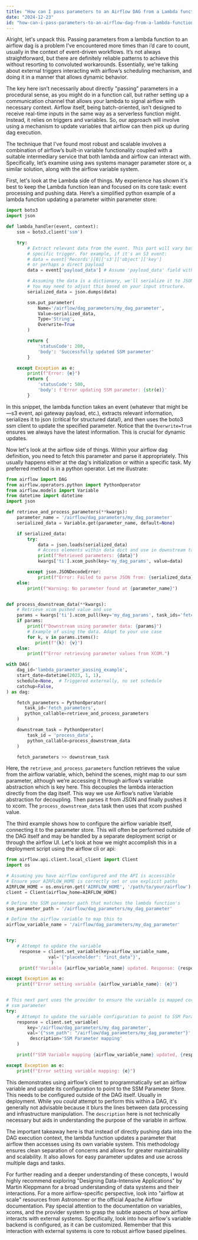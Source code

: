 ```yaml
---
title: "How can I pass parameters to an Airflow DAG from a Lambda function?"
date: "2024-12-23"
id: "how-can-i-pass-parameters-to-an-airflow-dag-from-a-lambda-function"
---
```


Alright, let's unpack this. Passing parameters from a lambda function to an airflow dag is a problem I've encountered more times than i’d care to count, usually in the context of event-driven workflows. It’s not always straightforward, but there are definitely reliable patterns to achieve this without resorting to convoluted workarounds. Essentially, we're talking about external triggers interacting with airflow’s scheduling mechanism, and doing it in a manner that allows dynamic behavior.

The key here isn’t necessarily about directly "passing" parameters in a procedural sense, as you might do in a function call, but rather setting up a communication channel that allows your lambda to signal airflow with necessary context. Airflow itself, being batch-oriented, isn’t designed to receive real-time inputs in the same way as a serverless function might. Instead, it relies on triggers and variables. So, our approach will involve using a mechanism to update variables that airflow can then pick up during dag execution.

The technique that I've found most robust and scalable involves a combination of airflow’s built-in variable functionality coupled with a suitable intermediary service that both lambda and airflow can interact with. Specifically, let’s examine using aws systems manager parameter store or, a similar solution, along with the airflow variable system.

First, let's look at the Lambda side of things. My experience has shown it's best to keep the Lambda function lean and focused on its core task: event processing and pushing data. Here’s a simplified python example of a lambda function updating a parameter within parameter store:

```python
import boto3
import json

def lambda_handler(event, context):
    ssm = boto3.client('ssm')

    try:
        # Extract relevant data from the event. This part will vary based on your
        # specific trigger. For example, if it's an S3 event:
        # data = event['Records'][0]['s3']['object']['key']
        # or perhaps a direct payload
        data = event['payload_data'] # Assume 'payload_data' field within the event body

        # Assuming the data is a dictionary, we'll serialize it to JSON.
        # You may need to adjust this based on your input structure.
        serialized_data = json.dumps(data)

        ssm.put_parameter(
            Name='/airflow/dag_parameters/my_dag_parameter',
            Value=serialized_data,
            Type='String',
            Overwrite=True
        )

        return {
            'statusCode': 200,
            'body': 'Successfully updated SSM parameter'
        }

    except Exception as e:
        print(f"Error: {e}")
        return {
            'statusCode': 500,
            'body': f'Error updating SSM parameter: {str(e)}'
        }
```

In this snippet, the lambda function takes an event (whatever that might be—s3 event, api gateway payload, etc.), extracts relevant information, serializes it to json (critical for structured data!), and then uses the boto3 ssm client to update the specified parameter. Notice that the `Overwrite=True` ensures we always have the latest information. This is crucial for dynamic updates.

Now let's look at the airflow side of things. Within your airflow dag definition, you need to fetch this parameter and parse it appropriately. This usually happens either at the dag's initialization or within a specific task. My preferred method is in a python operator. Let me illustrate:

```python
from airflow import DAG
from airflow.operators.python import PythonOperator
from airflow.models import Variable
from datetime import datetime
import json

def retrieve_and_process_parameters(**kwargs):
    parameter_name = '/airflow/dag_parameters/my_dag_parameter'
    serialized_data = Variable.get(parameter_name, default=None)

    if serialized_data:
        try:
            data = json.loads(serialized_data)
            # Access elements within data dict and use in downstream tasks
            print(f"Retrieved parameters: {data}")
            kwargs['ti'].xcom_push(key='my_dag_params', value=data)

        except json.JSONDecodeError:
            print(f"Error: Failed to parse JSON from: {serialized_data}")
    else:
        print(f"Warning: No parameter found at {parameter_name}")


def process_downstream_data(**kwargs):
    # Retrieve xcom pushed value and use
    params = kwargs['ti'].xcom_pull(key='my_dag_params', task_ids='fetch_parameters')
    if params:
        print(f"Downstream using parameter data: {params}")
        # Example of using the data. Adapt to your use case
        for k, v in params.items():
           print(f"{k}: {v}")
    else:
        print(f"Error retrieving parameter values from XCOM.")

with DAG(
    dag_id='lambda_parameter_passing_example',
    start_date=datetime(2023, 1, 1),
    schedule=None,  # Triggered externally, no set schedule
    catchup=False,
) as dag:

    fetch_parameters = PythonOperator(
       task_id='fetch_parameters',
       python_callable=retrieve_and_process_parameters
    )

    downstream_task = PythonOperator(
        task_id = 'process_data',
        python_callable=process_downstream_data
    )

    fetch_parameters >> downstream_task
```

Here, the `retrieve_and_process_parameters` function retrieves the value from the airflow variable, which, behind the scenes, might map to our ssm parameter, although we’re accessing it through airflow’s variable abstraction which is key here. This decouples the lambda interaction directly from the dag itself. This way we use Airflow’s native Variable abstraction for decoupling. Then parses it from JSON and finally pushes it to xcom. The `process_downstream_data` task then uses that xcom pushed value.

The third example shows how to configure the airflow variable itself, connecting it to the parameter store. This will often be performed outside of the DAG itself and may be handled by a separate deployment script or through the airflow UI. Let's look at how we might accomplish this in a deployment script using the airflow cli or api:

```python
from airflow.api.client.local_client import Client
import os

# Assuming you have airflow configured and the API is accessible
# Ensure your AIRFLOW_HOME is correctly set or use explicit paths
AIRFLOW_HOME = os.environ.get('AIRFLOW_HOME', '/path/to/your/airflow')
client = Client(airflow_home=AIRFLOW_HOME)

# Define the SSM parameter path that matches the lambda function's
ssm_parameter_path = '/airflow/dag_parameters/my_dag_parameter'

# Define the airflow variable to map this to
airflow_variable_name = '/airflow/dag_parameters/my_dag_parameter'


try:
    # Attempt to update the variable
     response = client.set_variable(key=airflow_variable_name,
                val='{"placeholder": "init_data"}',
                 )
     print(f'Variable {airflow_variable_name} updated. Response: {response}')

except Exception as e:
    print(f"Error setting variable {airflow_variable_name}: {e}")


# This next part uses the provider to ensure the variable is mapped correctly to the
# ssm parameter
try:
    # Attempt to update the variable configuration to point to SSM Parameter store
    response = client.set_variable(
        key='/airflow/dag_parameters/my_dag_parameter',
        val='{"ssm_path": "/airflow/dag_parameters/my_dag_parameter"}',
         description='SSM Parameter mapping'
    )

    print(f"SSM Variable mapping {airflow_variable_name} updated, {response}")

except Exception as e:
    print(f"Error setting variable mapping: {e}")

```

This demonstrates using airflow’s client to programmatically set an airflow variable and update its configuration to point to the SSM Parameter Store. This needs to be configured outside of the DAG itself. Usually in deployment. While you *could* attempt to perform this within a DAG, it's generally not advisable because it blurs the lines between data processing and infrastructure manipulation. The `description` here is not technically necessary but aids in understanding the purpose of the variable in airflow.

The important takeaway here is that instead of directly pushing data into the DAG execution context, the lambda function updates a parameter that airflow then accesses using its own variable system. This methodology ensures clean separation of concerns and allows for greater maintainability and scalability. It also allows for easy parameter updates and use across multiple dags and tasks.

For further reading and a deeper understanding of these concepts, I would highly recommend exploring "Designing Data-Intensive Applications" by Martin Kleppmann for a broad understanding of data systems and their interactions. For a more airflow-specific perspective, look into "airflow at scale" resources from Astronomer or the official Apache Airflow documentation. Pay special attention to the documentation on variables, xcoms, and the provider system to grasp the subtle aspects of how airflow interacts with external systems. Specifically, look into how airflow's variable backend is configured, as it can be customized. Remember that this interaction with external systems is core to robust airflow based pipelines.
